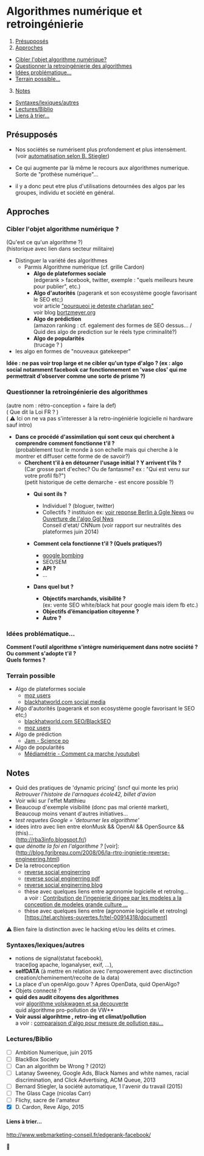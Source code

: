 # Algorithmes numérique et retroingénierie

1. [Présupposés](#présupposés)  
2. [Approches](#approches)  
  - [Cibler l'objet algorithme numérique?](#cibler-lobjet-algorithme-numérique-)  
  - [Questionner la retroingénierie des algorithmes](#questionner-la-retroingénierie-des-algorithmes)  
  - [Idées problématique...](#idées-problématique)  
  - [Terrain possible...](#terrain-possible)  
3. [Notes](#notes)  
  - [Syntaxes/lexiques/autres](#syntaxeslexiquesautres)  
  - [Lectures/Biblio](#lecturesbiblio)  
  - [Liens à trier...](#liens-à-trier)  

## Présupposés
- Nos sociétés se numérisent plus profondement et plus intensèment.  
(voir [automatisation selon B. Stiegler][id])   
- Ce qui augmente par là même le recours aux algorithmes numerique.  
Sorte de "prothèse numérique"...  
- il y a donc peut etre plus d'utilisations detournées des algos par les groupes, individu et société en général.

   [id]: http://www.culturemobile.net/visions/bernard-stiegler-emploi-est-mort-vive-travail  "Title"  

## Approches
### Cibler l'objet algorithme numérique ?
(Qu'est ce qu'un algorithme ?)  
(historique avec lien dans secteur militaire)
- Distinguer la variété des algorithmes
    - Parmis Algorithme numérique (cf. grille Cardon)
        - **Algo de plateformes sociale**  
          (edgerank > facebook, twitter, exemple : "quels meilleurs heure pour publier", etc.)
        - **Algo d'autorités** (pagerank et son ecosystème google favorisant le SEO etc;)  
          voir article ["pourqueoi je deteste charlatan seo"](http://blog.ramenos.net/referencement/les-charlatans-du-seo-pourquoi-je-les-deteste)  
          voir blog [bortzmeyer.org](http://www.bortzmeyer.org/seo-principes.html)
        - **Algo de prédiction**  
          (amazon ranking : cf. egalement des formes de SEO dessus... / Quid des algo de prediction sur le réels type criminalité?)
        - **Algo de popularités**  
          (trucage ? )  
- les algo en formes de "nouveaux gatekeeper"

**Idée : ne pas voir trop large et ne cibler qu'un type d'algo ? (ex : algo social notamment facebook car fonctionnement en 'vase clos' qui me permettrait d'observer comme une sorte de prisme ?)**

### Questionner la retroingénierie des algorithmes 
(autre nom : rétro-conception + faire la def)  
( Que dit la Loi FR ? )  
( :warning: Ici on ne va pas s'interesser à la retro-ingéniérie logicielle ni hardware sauf intro)  
- **Dans ce procédé d'assimilation qui sont ceux qui cherchent à comprendre comment fonctionne t'il ?**  
(probablement tout le monde à son echelle mais qui cherche à le montrer et diffuser cette forme de de savoir?)
  - **Cherchent t'il à en détourner l'usage initial ? Y arrivent t'ils ?**  
  (Car grosse part d'echec? Ou de fantasme? ex : "Qui est venu sur votre profil fb?")  
  (petit historique de cette demarche - est encore possible ?)
    - **Qui sont ils ?** 
      - Individuel ? (bloguer, twitter)
      - Collectifs ? instituion ex: [voir reponse Berlin à Ggle News](http://www.01net.com/actualites/concurrence-google-doit-devoiler-son-algorithme-de-recherche-estime-berlin-626988.html) ou [Ouverture de l'algo Ggl Nws](https://linuxfr.org/news/google-et-pagerank-lavenir-passe-par-le-libre)  
      Conseil d'etat/ CNNum (voir rapport sur neutralités des plateformes juin 2014)  

    - **Comment cela fonctionne t'il ? (Quels pratiques?)**
      - [google bombing](http://www.labemarketing.com/google/bombardement-google-pour-detourner-des-resultats-de-recherche/)
      - SEO/SEM
      - **API ?**
      - ...
    - **Dans quel but ?**
        - **Objectifs marchands, visibilité ?**  
          (ex: vente SEO white/black hat pour google mais idem fb etc.)
        - **Objectifs d’émancipation citoyenne ?**
        - **Autre ?**

### Idées problématique...
**Comment l'outil algorithme s'intègre numériquement dans notre société ?  
Ou comment s'adopte t'il ?  
Quels formes ?**

### Terrain possible
- Algo de plateformes sociale  
  - [moz users](https://moz.com/community/users)  
  - [blackhatworld.com social media](http://www.blackhatworld.com/blackhat-seo/facebook/810831-any-facebook-competitor-reverse-engineering-tool.html)  
- Algo d'autorités (pagerank et son ecosystème google favorisant le SEO etc;)  
  - [blackhatworld.com SEO/BlackSEO](http://www.blackhatworld.com/)  
  - [moz users](https://moz.com/community/users)  
- Algo de prédiction  
  - [Jam - Science po](https://www.facebook.com/Jam-299724236866849/)
- Algo de popularités  
  - [Médiamétrie - Comment ça marche (youtube)](https://www.youtube.com/watch?v=8gJnYmawah4)

## Notes
- Quid des pratiques de 'dynamic pricing' (sncf qui monte les prix)  
_Retrouver l'histoire de l'arnaques école42, billet d'avion_  
- Voir wiki sur l'effet Matthieu  
- Beaucoup d'exemple visibilité (donc pas mal orienté market),  
Beaucoup moins venant d'autres initiatives...  
- _test requetes Google = 'detourner les algorithme'_
- idees intro avec lien entre elonMusk && OpenAI && OpenSource && (this)...  
(http://rba3info.blogspot.fr/)  
- _que dénotte la foi en l'algorithme ?_
[voir]:(http://blog.fgribreau.com/2008/06/la-rtro-ingnierie-reverse-engineering.html)  
- De la retroconception  
  - [reverse social enginerring](http://security.stackexchange.com/questions/18723/what-is-reverse-social-engineering)  
  - [reverse social enginerring pdf](http://iseclab.org/papers/irani_dimva.pdf)  
  - [reverse social enginerring blog](http://engineering.social/2015/05/02/sinkholing-script-kiddies/)  
  - thèse avec quelques liens entre agronomie logicielle et retroIng...  
  a voir : [Contribution de l’ingenierie dirigee par les modeles a la conception de modeles grande culture ...](https://tel.archives-ouvertes.fr/tel-00914318/document)
  - thèse avec quelques liens entre (agronomie logicielle et retroIng)[https://tel.archives-ouvertes.fr/tel-00914318/document]  
  
:warning: Bien faire la distinction avec le hacking et/ou les délits et crimes.  

### Syntaxes/lexiques/autres
- notions de signal(statut facebook),   
trace(log apache, loganalyser, exif, ...),  
- **selfDATA** (à mettre en relation avec l'empowerement avec disctinction creation/cheminement/recolte de la data)
- La place d'un openAlgo.gouv ? Apres OpenData, quid OpenAlgo?
- Objets connecté ?  
- **quid des audit citoyens des algorithmes**  
voir [algorithme volskwagen et sa decouverte](http://www.futura-sciences.com/magazines/high-tech/infos/actu/d/voiture-tests-antipollution-volkswagen-triche-aide-algorithme-59847/)  
quid algorithme pro-pollution de VW**  
- **Voir aussi algorihtme , retro-ing et climat/pollution**  
a voir : [comparaison d'algo pour mesure de pollution eau...](http://www.eau-seine-normandie.fr/fileadmin/mediatheque/Fiches_Etudes/fiches/pluv/97pluv4.htm)  

### Lectures/Biblio
- [ ] Ambition Numerique, juin 2015
- [ ] BlackBox Society
- [ ] Can an algorithm  be Wrong ? (2012)
- [ ] Latanay Sweeney, Google Ads, Black Names and white names, racial discrimination, and Click Advertising, ACM Queue, 2013
- [ ] Bernard Stiegler, la société automatique, 1 l'avenir du travail (2015)
- [ ] The Glass Cage (nicolas Carr)
- [ ] Flichy, sacre de l'amateur
- [x] D. Cardon, Reve Algo, 2015

#### Liens à trier...
http://www.webmarketing-conseil.fr/edgerank-facebook/

:eyes:
